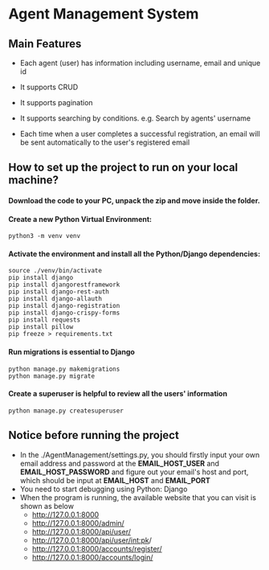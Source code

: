 # Agent Management System

## Main Features

- Each agent (user) has information including username, email and unique id

- It supports CRUD

- It supports pagination

- It supports searching by conditions. e.g. Search by agents' username

- Each time when a user completes a successful registration, an email will be sent automatically to the user's registered email

## How to set up the project to run on your local machine?

#### Download the code to your PC, unpack the zip and move inside the folder.

#### Create a new Python Virtual Environment:
```
python3 -m venv venv
```

#### Activate the environment and install all the Python/Django dependencies:

```
source ./venv/bin/activate
pip install django
pip install djangorestframework
pip install django-rest-auth
pip install django-allauth
pip install django-registration
pip install django-crispy-forms
pip install requests
pip install pillow
pip freeze > requirements.txt
```

#### Run migrations is essential to Django
```
python manage.py makemigrations
python manage.py migrate
```

#### Create a superuser is helpful to review all the users' information
```
python manage.py createsuperuser
```

## Notice before running the project

- In the ./AgentManagement/settings.py, you should firstly input your own email address and password at the **EMAIL_HOST_USER** and **EMAIL_HOST_PASSWORD** and figure out your email's host and port, which should be input at **EMAIL_HOST** and **EMAIL_PORT**
- You need to start debugging using Python: Django
- When the program is running, the available website that you can visit is shown as below
    - http://127.0.0.1:8000
    - http://127.0.0.1:8000/admin/
    - http://127.0.0.1:8000/api/user/
    - http://127.0.0.1:8000/api/user/<int:pk>/
    - http://127.0.0.1:8000/accounts/register/
    - http://127.0.0.1:8000/accounts/login/
